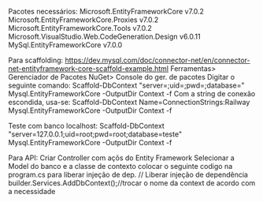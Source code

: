 ﻿Pacotes necessários:
Microsoft.EntityFrameworkCore v7.0.2
Microsoft.EntityFrameworkCore.Proxies v7.0.2
Microsoft.EntityFrameworkCore.Tools v7.0.2
Microsoft.VisualStudio.Web.CodeGeneration.Design v6.0.11
MySql.EntityFrameworkCore v7.0.0

Para scaffolding:
https://dev.mysql.com/doc/connector-net/en/connector-net-entityframework-core-scaffold-example.html
Ferramentas> Gerenciador de Pacotes NuGet> Console do ger. de pacotes
Digitar o seguinte comando:
Scaffold-DbContext "server=;uid=;pwd=;database=" Mysql.EntityFrameworkCore -OutputDir Context -f
Com a string de conexão escondida, usa-se:
	Scaffold-DbContext Name=ConnectionStrings:Railway Mysql.EntityFrameworkCore -OutputDir Context -f

Teste com banco localhost:
	Scaffold-DbContext "server=127.0.0.1;uid=root;pwd=root;database=teste" Mysql.EntityFrameworkCore -OutputDir Context -f

Para API: Criar Controller com açõs do Entity Framework
Selecionar a Model do banco e a classe de contexto
colocar o seguinte codigo na program.cs para liberar injeção de dep.
 // Liberar injeção de dependência
 builder.Services.AddDbContext<TesteContext>();//trocar o nome da context de acordo com a necessidade
